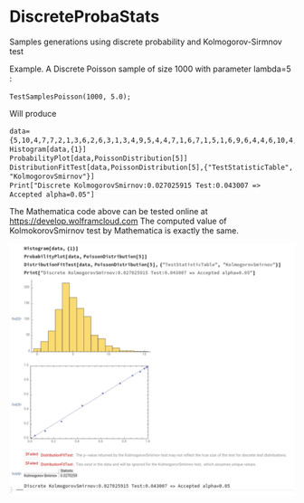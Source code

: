 # DiscreteProbaStats
Samples generations using discrete probability and Kolmogorov-Sirmnov test

Example. A Discrete Poisson sample of size 1000 with parameter lambda=5 :

`
TestSamplesPoisson(1000, 5.0);
`

Will produce

```
data={5,10,4,7,7,2,1,3,6,2,6,3,1,3,4,9,5,4,4,7,1,6,7,1,5,1,6,9,6,4,4,6,10,4,3,9,7,4,3,7,5,4,2,3,3,6,2,4,4,6,4,8,4,8,4,7,3,4,4,7,5,2,5,4,7,1,3,6,1,5,3,2,3,6,4,6,5,6,7,7,8,4,6,9,9,4,4,2,2,4,7,4,3,4,4,4,7,6,4,3,5,5,4,7,5,4,6,6,5,5,4,5,5,5,8,3,4,5,4,4,6,2,5,6,5,6,9,7,4,9,7,7,4,5,4,4,12,7,4,6,6,6,5,5,2,4,7,6,4,3,9,4,4,9,5,4,9,6,3,8,4,7,4,5,7,5,2,2,2,5,3,5,2,7,6,10,6,2,6,3,8,3,5,3,14,5,5,4,10,10,5,4,6,5,4,7,4,8,6,5,4,7,6,8,0,4,3,5,3,5,6,8,0,11,10,2,4,3,5,4,9,6,2,2,12,7,9,6,5,7,6,6,4,2,9,2,6,5,3,5,3,9,3,4,3,5,4,6,5,3,5,2,3,4,6,5,6,5,9,3,5,6,2,4,9,15,5,9,1,8,5,8,2,1,2,11,5,6,7,4,5,4,2,3,4,5,5,8,4,4,4,2,5,8,3,5,7,6,5,3,1,4,5,6,6,5,10,3,4,6,9,2,6,5,6,3,5,8,1,4,5,6,5,6,5,4,4,3,7,5,3,8,3,6,4,2,6,5,5,7,5,3,5,7,5,4,4,2,3,0,2,9,6,2,6,4,8,10,3,4,4,7,4,8,5,2,7,1,3,6,4,2,4,3,7,3,2,6,3,3,9,3,13,7,4,3,3,3,8,12,3,6,4,2,5,7,8,6,4,4,5,4,8,5,5,1,5,5,4,5,4,3,7,10,4,2,7,5,5,4,8,6,3,3,5,6,7,4,6,10,4,4,4,6,6,5,4,5,4,4,6,6,7,4,6,0,8,4,6,4,11,4,3,11,5,7,4,7,8,8,3,3,6,4,3,8,6,2,4,7,7,3,3,3,6,4,7,6,5,5,7,5,6,4,10,11,4,4,3,7,4,5,6,4,2,4,8,5,4,7,3,7,0,7,5,6,3,9,4,3,11,5,4,4,2,7,6,4,4,3,6,4,7,5,5,4,6,7,2,4,4,4,4,6,4,9,4,7,7,3,7,4,3,0,7,6,3,4,4,4,6,5,2,3,3,8,11,5,3,4,2,4,8,9,8,5,2,6,2,3,4,7,5,3,4,4,3,7,6,7,2,4,5,6,5,7,4,4,5,4,9,9,5,5,3,5,5,3,3,3,5,5,3,3,10,8,1,9,7,7,6,3,7,4,3,6,8,3,4,2,4,7,2,6,3,4,4,1,10,7,7,1,6,5,3,5,3,4,7,6,7,4,5,6,6,7,3,3,4,4,5,4,7,2,8,7,5,5,9,5,5,11,11,13,11,6,4,4,3,7,5,5,4,7,4,10,4,4,2,4,3,3,6,5,3,5,3,6,6,5,9,6,4,3,1,7,4,5,6,8,4,8,10,5,7,2,9,0,6,8,5,3,4,5,4,4,3,4,7,5,5,7,6,6,7,9,3,3,6,5,6,7,6,3,2,4,3,3,7,3,5,3,8,6,0,7,3,7,7,5,5,8,6,4,5,5,3,4,6,7,8,7,3,3,3,5,5,4,5,1,3,11,6,6,8,3,8,9,6,1,6,4,4,3,9,6,3,4,6,5,2,8,5,8,3,7,10,6,5,4,4,9,4,7,4,5,4,2,4,3,6,4,5,6,3,5,5,2,4,5,5,3,5,10,11,4,4,6,4,2,3,3,5,4,7,6,8,5,7,4,5,2,9,5,7,6,4,9,7,6,4,8,4,8,9,2,4,4,7,1,3,5,6,4,9,5,7,4,7,4,6,1,4,8,2,4,3,2,3,4,1,5,9,6,7,4,7,5,4,6,4,5,6,7,3,8,4,6,5,4,8,10,2,4,0,4,5,5,7,5,8,4,3,5,1,6,5,1,5,5,6,4,9,3,1,3,4,5,6,3,1,5,5,8,4,2,4,5,6,5,7,4,6,7,6,1,4,2,6,5,4,4,2,9,6,6,1,8,4,7,8,1,7,6,5,4,7,4,3,9,4,13,4,1,7,3,5,3,5,1,7,4,7,2,7,6,5,5,3,7,1,4,3,7,6,6,5,2,4,4};
Histogram[data,{1}]
ProbabilityPlot[data,PoissonDistribution[5]]
DistributionFitTest[data,PoissonDistribution[5],{"TestStatisticTable", "KolmogorovSmirnov"}]
Print["Discrete KolmogorovSmirnov:0.027025915 Test:0.043007 => Accepted alpha=0.05"]

```

The Mathematica code above can be tested online at https://develop.wolframcloud.com
The computed value of KolmokorovSmirnov test by Mathematica is exactly the same.

![Screenshot](SamplePoisson.jpg)
